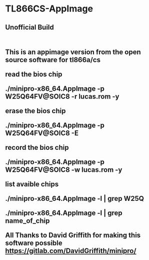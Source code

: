 # TL866CS-AppImage
<h2>Unofficial Build<h2/>

<br>This is an appimage version from the open source software for tl866a/cs<br/>

  read the bios chip

./minipro-x86_64.AppImage -p W25Q64FV@SOIC8 -r lucas.rom -y

erase the bios  chip

./minipro-x86_64.AppImage -p W25Q64FV@SOIC8 -E

record the  bios chip

./minipro-x86_64.AppImage -p W25Q64FV@SOIC8 -w lucas.rom -y

list avaible chips

./minipro-x86_64.AppImage -l | grep W25Q

./minipro-x86_64.AppImage -l | grep name_of_chip

All Thanks to David Griffith for making this software possible
https://gitlab.com/DavidGriffith/minipro/
